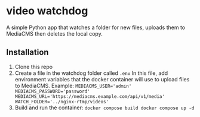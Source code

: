 # video watchdog

A simple Python app that watches a folder for new files, uploads them to MediaCMS then deletes the local copy.

## Installation

1. Clone this repo
2. Create a file in the watchdog folder called `.env`
    In this file, add environment variables that the docker container will use to upload files to MediaCMS.
    Example:
        ```
        MEDIACMS_USER='admin'
        MEDIACMS_PASSWORD='password'
        MEDIACMS_URL='https://mediacms.example.com/api/v1/media'
        WATCH_FOLDER='../nginx-rtmp/videos'
        ```
3. Build and run the container: 
        ```
        docker compose build
        docker compose up -d
        ```
